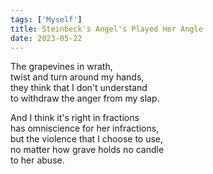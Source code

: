 ```yaml
---
tags: ['Myself']
title: Steinbeck's Angel's Played Her Angle
date: 2023-05-22
---
```


The grapevines in wrath,  
twist and turn around my hands,  
they think that I don't understand  
to withdraw the anger from my slap.

And I think it's right in fractions  
has omniscience for her infractions,  
but the violence that I choose to use,  
no matter how grave holds no candle  
to her abuse.
